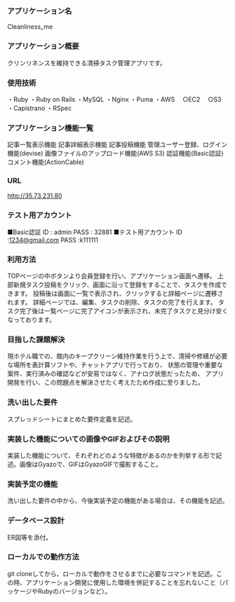 ### アプリケーション名
Cleanliness_me

### アプリケーション概要	
クリンリネンスを維持できる清掃タスク管理アプリです。

### 使用技術
・Ruby
・Ruby on Rails
・MySQL
・Nginx
・Puma
・AWS
　○EC2
　○S3
・Capistrano
・RSpec

###  アプリケーション機能一覧
記事一覧表示機能
記事詳細表示機能
記事投稿機能
管理ユーザー登録、ログイン機能(devise)
画像ファイルのアップロード機能(AWS S3)
認証機能(Basic認証)
コメント機能(ActionCable)

### URL	
http://35.73.231.80

### テスト用アカウント	
■Basic認証
ID    : admin
PASS  : 32881
■テスト用アカウント
ID    :1234@gmail.com
PASS  :k111111

### 利用方法	
TOPページの中ボタンより会員登録を行い、アプリケーション画面へ遷移。
上部新規タスク投稿をクリック、画面に沿って登録をすることで、タスクを作成できます。
投稿後は画面に一覧で表示され、クリックすると詳細ページに遷移されます。
詳細ページでは、編集、タスクの削除、タスクの完了を行えます。
タスク完了後は一覧ページに完了アイコンが表示され、未完了タスクと見分け安くなっております。

### 目指した課題解決	
現ホテル職での、館内のキープクリーン維持作業を行う上で、清掃や修繕が必要な場所を表計算ソフトや、チャットアプリで行っており、
状態の管理や重要な案件、実行済みの確認などが安易ではなく、アナログ状態だったため、
アプリ開発を行い、この問題点を解決させたく考えたため作成に至りました。

### 洗い出した要件	
スプレッドシートにまとめた要件定義を記述。

### 実装した機能についての画像やGIFおよびその説明	
実装した機能について、それぞれどのような特徴があるのかを列挙する形で記述。画像はGyazoで、GIFはGyazoGIFで撮影すること。

### 実装予定の機能	
洗い出した要件の中から、今後実装予定の機能がある場合は、その機能を記述。

### データベース設計	
ER図等を添付。

### ローカルでの動作方法	
git cloneしてから、ローカルで動作をさせるまでに必要なコマンドを記述。この時、アプリケーション開発に使用した環境を併記することを忘れないこと（パッケージやRubyのバージョンなど）。